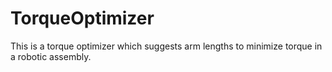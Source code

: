# TorqueOptimizer
This is a torque optimizer which suggests arm lengths to minimize torque in a robotic assembly.
